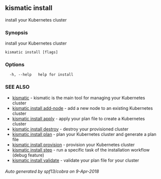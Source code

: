## kismatic install

install your Kubernetes cluster

### Synopsis

install your Kubernetes cluster

```
kismatic install [flags]
```

### Options

```
  -h, --help   help for install
```

### SEE ALSO

* [kismatic](kismatic.md)	 - kismatic is the main tool for managing your Kubernetes cluster
* [kismatic install add-node](kismatic_install_add-node.md)	 - add a new node to an existing Kubernetes cluster
* [kismatic install apply](kismatic_install_apply.md)	 - apply your plan file to create a Kubernetes cluster
* [kismatic install destroy](kismatic_install_destroy.md)	 - destroy your provisioned cluster
* [kismatic install plan](kismatic_install_plan.md)	 - plan your Kubernetes cluster and generate a plan file
* [kismatic install provision](kismatic_install_provision.md)	 - provision your Kubernetes cluster
* [kismatic install step](kismatic_install_step.md)	 - run a specific task of the installation workflow (debug feature)
* [kismatic install validate](kismatic_install_validate.md)	 - validate your plan file for your cluster

###### Auto generated by spf13/cobra on 9-Apr-2018

